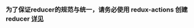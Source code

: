 ### 为了保证reducer的规范与统一，请务必使用 redux-actions 创建 reducer [详见](https://github.com/redux-utilities/redux-actions)